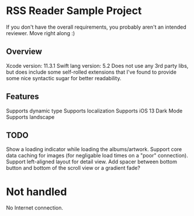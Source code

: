 # RSS Reader Sample Project
If you don't have the overall requirements, you probably aren't an intended reviewer. Move right along :)

## Overview
Xcode version: 11.3.1
Swift lang version: 5.2
Does not use any 3rd party libs, but does include some self-rolled extensions that I've found to provide some nice syntactic sugar for better readability.

## Features
Supports dynamic type
Supports localization
Supports iOS 13 Dark Mode
Supports landscape

## TODO
Show a loading indicator while loading the albums/artwork.
Support core data caching for images (for negligable load times on a "poor" connection).
Support left-aligned layout for detail view.
Add spacer between bottom button and bottom of the scroll view or a gradient fade?

# Not handled
No Internet connection.
